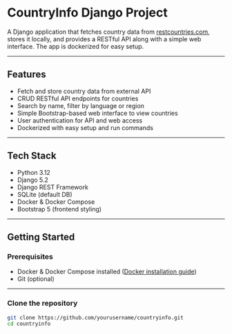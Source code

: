 # CountryInfo Django Project

A Django application that fetches country data from [restcountries.com](https://restcountries.com/v3.1/all), stores it locally, and provides a RESTful API along with a simple web interface. The app is dockerized for easy setup.

---

## Features

- Fetch and store country data from external API
- CRUD RESTful API endpoints for countries
- Search by name, filter by language or region
- Simple Bootstrap-based web interface to view countries
- User authentication for API and web access
- Dockerized with easy setup and run commands

---

## Tech Stack

- Python 3.12
- Django 5.2
- Django REST Framework
- SQLite (default DB)
- Docker & Docker Compose
- Bootstrap 5 (frontend styling)

---

## Getting Started

### Prerequisites

- Docker & Docker Compose installed ([Docker installation guide](https://docs.docker.com/get-docker/))
- Git (optional)

---

### Clone the repository

```bash
git clone https://github.com/yourusername/countryinfo.git
cd countryinfo
```
